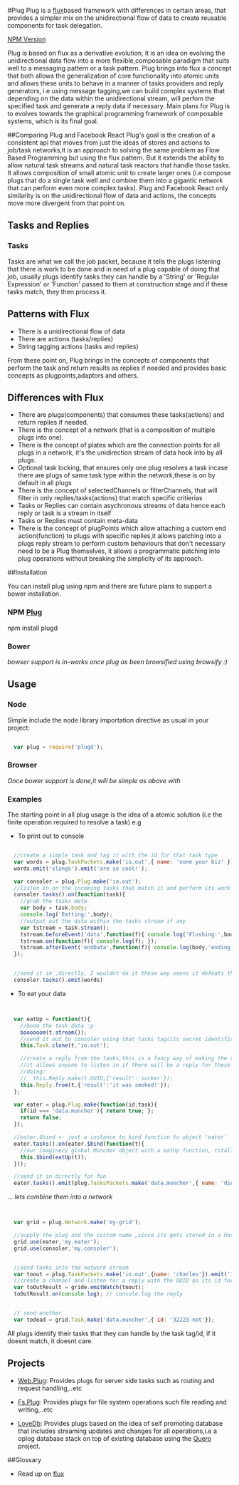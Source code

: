 #Plug
 Plug is a [flux](http://facebook.github.io/react/blog/2014/05/06/flux.html)based framework with differences in certain areas, that provides a simpler mix on the unidirectional flow of data to create reusable components for task delegation.

[NPM Version][npm-url]

Plug is based on flux as a derivative evolution, it is an idea on evolving the unidirectional data flow into a more flexible,composable paradigm that suits well to a messaging pattern or a task pattern. Plug brings into flux a concept that both allows the generalization of core functionality into atomic units and allows these units to behave in a manner of tasks providers and reply generators, i.e using message tagging,we can build complex systems that depending on the data within the unidirectional stream, will perfom the specified task and generate a reply data if necessary. Main plans for Plug is to evolves towards the graphical programming framework of composable systems, which is its final goal.

##Comparing Plug and Facebook React
 Plug's goal is the creation of a consistent api that moves from just the ideas of stores and actions to job/task networks,it is an approach to solving the same problem as Flow Based Programming but using the flux pattern. But it extends the ability to allow natural task streams and natural task reactors that handle those tasks. It allows composition of small atomic unit to create larger ones (i.e compose plugs that do a single task well and combine them into a gigantic network that can perform even more complex tasks). Plug and Facebook React only similarity is on the unidirectional flow of data and actions, the concepts move more divergent from that point on.


## Tasks and Replies

### Tasks
  Tasks are what we call the job packet, because it tells the plugs listening that there is work to be done and in need of a plug capable of doing that job, usually plugs identify tasks they can handle by a 'String' or 'Regular Expression' or 'Function' passed to them at construction stage and if these tasks match, they then process it.

## Patterns with Flux

 * There is a unidirectional flow of data
 * There are actions (tasks/replies)
 * String tagging actions (tasks and replies)

 From these point on, Plug brings in the concepts of components that perform the task and return results as replies if needed and provides basic concepts as plugpoints,adaptors and others.


## Differences with Flux

 * There are plugs(components) that consumes these tasks(actions) and return replies if needed.
 * There is the concept of a network (that is a composition of multiple plugs into one).
 * There is the concept of plates which are the connection points for all plugs in a network, it's the unidirection stream of data hook into by all plugs.
 * Optional task locking, that ensures only one plug resolves a task incase there are plugs of same task type within the network,these is on by default in all plugs
 * There is the concept of selectedChannels or filterChannels, that will filter in only replies/tasks(actions) that match specific critierias
 * Tasks or Replies can contain asychronous streams of data hence each reply or task is a stream in itself
 * Tasks or Replies must contain meta-data
 * There is the concept of plugPoints which allow attaching a custom end action(function) to plugs with specific replies,it allows patching into a plugs reply stream to perform custom behaviours that don't necessary need to be a Plug themselves, it allows a programmatic patching into plug operations without breaking the simplicity of its approach.


##Installation

  You can install plug using npm and there are future plans to support a bower installation.

### NPM [Plug][npm-url]

  npm install plugd


### Bower

  *bowser support is in-works once plug as been browsified using browsify :)*

## Usage

### Node

  Simple include the node library importation directive as usual in your project:

  ```javascript

    var plug = require('plugd');

  ```

### Browser

  *Once bower support is done,it will be simple as above with*


### Examples

  The starting point in all plug usage is the idea of a atomic solution (i.e the finite operation required to resolve a task) e.g

  * To print out to console

  ```javascript

    //create a simple task and tag it with the id for that task type
    var words = plug.TaskPackets.make('io.out',{ name: 'none your biz' });
    words.emit('slangs').emit('are so cool!');

    var consoler = plug.Plug.make('io.out');
    //listen in on the incoming tasks that match it and perform its work
    consoler.tasks().on(function(task){
      //grab the tasks meta
      var body = task.body;
      console.log('Emtting:',body);
      //output out the data within the tasks stream if any
      var tstream = task.stream();
      tstream.beforeEvent('data',function(f){ console.log('Flushing:',body); });
      tstream.on(function(f){ console.log(f); });
      tstream.afterEvent('endData',function(f){ console.log(body,'ending..'); });
    });


    //send it in ,directly, I wouldnt do it these way seens it defeats the whole "who cares,as far as some one can do it let it get done approach" as these is more direct and sending it knowing it will work
    consoler.tasks().emit(words)

  ```

  * To eat your data

  ```javascript


    var eatUp = function(t){
      //boom the task data :p
      boooooom(t.stream());
      //send it out to consoler using that tasks tag(its secret identification number :p )
      this.Task.clone(t,'io.out');

      //create a reply from the tasks,this is a fancy way of making the reply tag the task uuid,and nothing else
      //it allows anyone to listen in if there will be a reply for these particular tasks,its not different from
      //doing:
      //  this.Reply.make(t.UUID,{'result':'socker'});
      this.Reply.from(t,{'result':'it was smoked!'});
    };

    var eater = plug.Plug.make(function(id,task){
      if(id === 'data.muncher'){ return true; };
      return false; 
    });

    //eater.$bind <- just a instance to bind function to object 'eater'
    eater.tasks().on(eater.$bind(function(t){
      //our imaginery global Muncher object with a eatUp function, totally a bad idea to do this for any code
      this.$bind(eatUp(t));
    }));

    //send it in directly for fun
    eater.tasks().emit(plug.TasksPackets.make('data.muncher',{ name: 'die' }).emit('totally').emit('not gonna die!'));

  ```

  ... *lets combine them into a network*


  ```javascript


    var grid = plug.Network.make('my-grid');

    //supply the plug and the custom name ,since its gets stored in a hash. { 'my.eater': Plug }
    grid.use(eater,'my.eater');
    grid.use(consoler,'my.consoler');


    //send tasks into the network stream
    var toout = plug.TaskPackets.make('io.out',{name: 'charles'}).emit('I done care!');
    //create a channel and listen for a reply with the UUID as its id for the tasks from the network
    var toOutResult = gride.emitWatch(toout);
    toOutResult.on(console.log); // console.log the reply


    // send another
    var todead = grid.Task.make('data.muncher',{ id: '32223-not'});

  ```

 All plugs identify their tasks that they can handle by the task tag/id, if it doesnt match, it doesnt care.
 
## Projects

  * [Web.Plug](https://github.com/influx6/web.plug): Provides plugs for server side tasks such as routing and request handling,..etc

  * [Fs.Plug](https://github.com/influx6/fs.plug): Provides plugs for file system operations such file reading and writing,..etc

  * [LoveDb](https://github.com/influx6/lovedb): Provides plugs based on the idea of self promoting database that includes streaming updates and changes for all operations,i.e a oplog database stack on top of existing database using the [Quero](https://github.com/influx6/quero) project.


##Glossary

  * Read up on [flux][fluxURL]



[npm-url]: https://www.npmjs.org/package/plugd
[fluxURL]: http://facebook.github.io/react/blog/2014/05/06/flux.html
